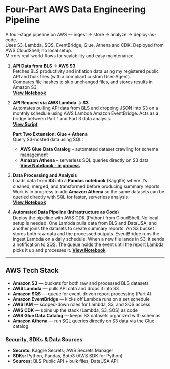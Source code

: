 # Four-Part AWS Data Engineering Pipeline
A four-stage pipeline on AWS — ingest → store → analyze → deploy-as-code.  
Uses S3, Lambda, SQS, EventBridge, Glue, Athena and CDK.  Deployed from AWS CloudShell; no local setup.  
Mirrors real-world flows for scalability and easy maintenance.

1. **API Data from BLS → AWS S3**  
   Fetches BLS productivity and inflation data using my registered public API and bulk files (with a compliant custom User-Agent).  
   Compares file hashes to skip unchanged files, and stores results in Amazon S3.  
   **[View Notebook](s3-pipeline-bls-api-part1.ipynb)**

2. **API Request via AWS Lambda → S3**  
   Automates pulling API data from BLS and dropping JSON into S3 on a monthly schedule using AWS Lambda Amazon EventBridge. Acts as a bridge between Part 1 and Part 3 data analysis.  
   **[View Script](https://github.com/ScottySchmidt/AWS_DataEngineer_API/blob/main/lambda-api-s3-part2.py)**

   **Part Two Extension: Glue + Athena**  
   Query S3-hosted data using SQL:  
   - **AWS Glue Data Catalog** – automated dataset crawling for schema management  
   - **Amazon Athena** – serverless SQL queries directly on S3 data  
   **[View Notebook - in process](https://github.com/ScottySchmidt/AWS_DataEngineer_API/blob/main/glue-athena-part2-extension.ipynb)**

3. **Data Processing and Analysis**  
   Loads data from **S3** into a **Pandas notebook** (Kagglfe) where it’s cleaned, merged, and transformed before producing summary reports.   Work is in progress to add **Amazon Athena** so the same datasets can be queried directly with SQL for faster, serverless analysis.  
   **[View Notebook](aws-data-pipeline-warehouse-part3.ipynb)**

 4. **Automated Data Pipeline (Infrastructure as Code)**  
    Deploy the pipeline with AWS CDK (Python) from CloudShell. No local setup is needed.
    One Lambda pulls data from BLS and DataUSA, and another joins the datasets to create summary reports.
    An S3 bucket stores both raw data and the processed outputs.
    EventBridge runs the ingest Lambda on a daily schedule.
    When a new file lands in S3, it sends a notification to SQS.
    The queue holds the event until the report Lambda picks it up and processes it.
   **[View Notebook](https://github.com/ScottySchmidt/AWS_DataEngineer_API/blob/main/iac-cloudshell-cdk-part4.ipynb)**

---
## AWS Tech Stack  
- **Amazon S3** — buckets for both raw and processed BLS datasets  
- **AWS Lambda** — pulls API data and drops it into S3  
- **Amazon SQS** — queue for event-driven report processing (Part 4)  
- **Amazon EventBridge** — kicks off Lambda runs on a set schedule  
- **AWS IAM** — scoped-down roles for Lambda, S3, and SQS access  
- **AWS CDK** — spins up the stack (Lambda, S3, SQS) as code  
- **AWS Glue Data Catalog** — keeps S3 datasets organized with schemas  
- **Amazon Athena** — run SQL queries directly on S3 data via the Glue catalog  

### Security, SDKs & Data Sources
- **Secrets:** Kaggle Secrets; AWS Secrets Manager
- **SDKs:** Python, Pandas, Boto3 (AWS SDK for Python)
- **Sources:** BLS Public API + bulk files; DataUSA API
